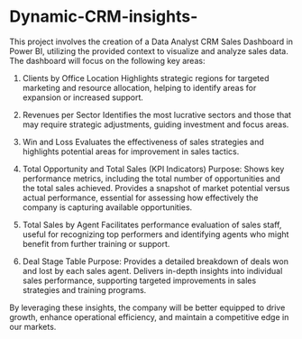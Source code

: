 # Dynamic-CRM-insights-
This project involves the creation of a Data Analyst CRM Sales Dashboard in Power BI, utilizing the provided context to visualize and analyze sales data. The dashboard will focus on the following key areas:

1. Clients by Office Location 
 Highlights strategic regions for targeted marketing and resource allocation, helping to identify areas for expansion or increased support.

3. Revenues per Sector 
 Identifies the most lucrative sectors and those that may require strategic adjustments, guiding investment and focus areas.

4. Win and Loss 
Evaluates the effectiveness of sales strategies and highlights potential areas for improvement in sales tactics.

5. Total Opportunity and Total Sales (KPI Indicators)
Purpose: Shows key performance metrics, including the total number of opportunities and the total sales achieved.
 Provides a snapshot of market potential versus actual performance, essential for assessing how effectively the company is capturing available opportunities.

6. Total Sales by Agent 
Facilitates performance evaluation of sales staff, useful for recognizing top performers and identifying agents who might benefit from further training or support.

7. Deal Stage Table
Purpose: Provides a detailed breakdown of deals won and lost by each sales agent.
 Delivers in-depth insights into individual sales performance, supporting targeted improvements in sales strategies and training programs.

By leveraging these insights, the company will be better equipped to drive growth, enhance operational efficiency, and maintain a competitive edge in our markets.

